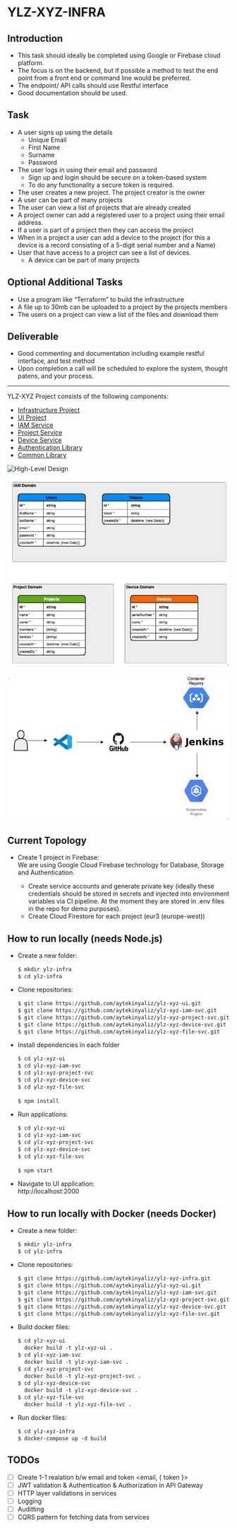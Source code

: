 # YLZ-XYZ-INFRA

## Introduction

* This task should ideally be completed using Google or Firebase cloud platform.
* The focus is on the backend, but if possible a method to test the end point from a front end or command line would be preferred.
* The endpoint/ API calls should use Restful interface
* Good documentation should be used.


## Task

- A user signs up using the details
  * Unique Email
  * First Name
  * Surname
  * Password
- The user logs in using their email and password
  * Sign up and login should be secure on a token-based system
  * To do any functionality a secure token is required.
- The user creates a new project.  The project creator is the owner
- A user can be part of many projects
- The user can view a list of projects that are already created
- A project owner can add a registered user to a project using their email address.
- If a user is part of a project then they can access the project
- When in a project a user can add a device to the project (for this a device is a record consisting of a 5-digit serial number and a Name)
- User that have access to a project can see a list of devices.
  * A device can be part of many projects


## Optional Additional Tasks

- Use a program like “Terraform” to build the infrastructure
- A file up to 30mb can be uploaded to a project by the projects members
- The users on a project can view a list of the files and download them


## Deliverable

- Good commenting and documentation including example restful interface, and test method
- Upon completion a call will be scheduled to explore the system, thought patens, and your process.


- - -

YLZ-XYZ Project consists of the following components:
- [Infrastructure Project](https://github.com/aytekinyaliz/ylz-xyz-infra)
- [UI Project](https://github.com/aytekinyaliz/ylz-xyz-ui)
- [IAM Service](https://github.com/aytekinyaliz/ylz-xyz-iam-svc)
- [Project Service](https://github.com/aytekinyaliz/ylz-xyz-project-svc)
- [Device Service](https://github.com/aytekinyaliz/ylz-xyz-device-svc)
- [Authentication Library](https://github.com/aytekinyaliz/ylz-xyz-auth-mdw)
- [Common Library](https://github.com/aytekinyaliz/ylz-xyz-common-mdw)
  
  
![High-Level Design](./_files/High-Level_Design.jpg)

![DB Design](./_files/High-Level_Design-DB.jpg)

![Pipeline process](./_files/High-Level_Design-Pipeline.jpg)


## Current Topology


- Create 1 project in Firebase:  
  We are using Google Cloud Firebase technology for Database, Storage and Authentication.

  * Create service accounts and generate private key (ideally these credentials should be stored in secrets and injected into environment variables via CI pipeline. At the moment they are stored in .env files in the repo for demo purposes).
  * Create Cloud Firestore for each project (eur3 (europe-west))

## How to run locally (needs Node.js)

- Create a new folder:
  ```
  $ mkdir ylz-infra
  $ cd ylz-infra
  ```

- Clone repositories:
  ```
  $ git clone https://github.com/aytekinyaliz/ylz-xyz-ui.git
  $ git clone https://github.com/aytekinyaliz/ylz-xyz-iam-svc.git
  $ git clone https://github.com/aytekinyaliz/ylz-xyz-project-svc.git
  $ git clone https://github.com/aytekinyaliz/ylz-xyz-device-svc.git
  $ git clone https://github.com/aytekinyaliz/ylz-xyz-file-svc.git
  ```

- Install dependencies in each folder
  ```
  $ cd ylz-xyz-ui
  $ cd ylz-xyz-iam-svc
  $ cd ylz-xyz-project-svc
  $ cd ylz-xyz-device-svc
  $ cd ylz-xyz-file-svc

  $ npm install
  ```

- Run applications:
  ```
  $ cd ylz-xyz-ui
  $ cd ylz-xyz-iam-svc
  $ cd ylz-xyz-project-svc
  $ cd ylz-xyz-device-svc
  $ cd ylz-xyz-file-svc

  $ npm start
  ```

- Navigate to UI application:  
  http://localhost:2000

## How to run locally with Docker (needs Docker)

- Create a new folder:
  ```
  $ mkdir ylz-infra
  $ cd ylz-infra
  ```

- Clone repositories:
  ```
  $ git clone https://github.com/aytekinyaliz/ylz-xyz-infra.git
  $ git clone https://github.com/aytekinyaliz/ylz-xyz-ui.git
  $ git clone https://github.com/aytekinyaliz/ylz-xyz-iam-svc.git
  $ git clone https://github.com/aytekinyaliz/ylz-xyz-project-svc.git
  $ git clone https://github.com/aytekinyaliz/ylz-xyz-device-svc.git
  $ git clone https://github.com/aytekinyaliz/ylz-xyz-file-svc.git
  ```

- Build docker files:
  ```
  $ cd ylz-xyz-ui
    docker build -t ylz-xyz-ui .
  $ cd ylz-xyz-iam-svc
    docker build -t ylz-xyz-iam-svc .
  $ cd ylz-xyz-project-svc
    docker build -t ylz-xyz-project-svc .
  $ cd ylz-xyz-device-svc
    docker build -t ylz-xyz-device-svc .
  $ cd ylz-xyz-file-svc
    docker build -t ylz-xyz-file-svc .
  ```

- Run docker files:
  ```
  $ cd ylz-xyz-infra
  $ docker-compose up -d build
  ```


## TODOs

- [ ] Create 1-1 realation b/w email and token <email, { token }>
- [ ] JWT validation & Authentication & Authorization in API Gateway
- [ ] HTTP layer validations in services
- [ ] Logging
- [ ] Auditting
- [ ] CQRS pattern for fetching data from services
